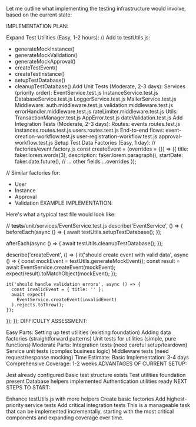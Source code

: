 Let me outline what implementing the testing infrastructure would involve, based on the current state:

IMPLEMENTATION PLAN:

Expand Test Utilities (Easy, 1-2 hours):
// Add to testUtils.js:

- generateMockInstance()
- generateMockValidation()
- generateMockApproval()
- createTestEvent()
- createTestInstance()
- setupTestDatabase()
- cleanupTestDatabase()
  Add Unit Tests (Moderate, 2-3 days):
  Services (priority order):
  EventService.test.js
  InstanceService.test.js
  DatabaseService.test.js
  LoggerService.test.js
  MailerService.test.js
  Middleware:
  auth.middleware.test.js
  validation.middleware.test.js
  errorHandler.middleware.test.js
  rateLimiter.middleware.test.js
  Utils:
  TransactionManager.test.js
  AppError.test.js
  dateValidation.test.js
  Add Integration Tests (Moderate, 2-3 days):
  Routes:
  events.routes.test.js
  instances.routes.test.js
  users.routes.test.js
  End-to-end flows:
  event-creation-workflow.test.js
  user-registration-workflow.test.js
  approval-workflow.test.js
  Setup Test Data Factories (Easy, 1 day):
  // factories/event.factory.js
  const createEvent = (overrides = {}) => ({
  title: faker.lorem.words(3),
  description: faker.lorem.paragraph(),
  startDate: faker.date.future(),
  // ... other fields
  ...overrides
  });

// Similar factories for:

- User
- Instance
- Approval
- Validation
  EXAMPLE IMPLEMENTATION:

Here's what a typical test file would look like:

// **tests**/unit/services/EventService.test.js
describe('EventService', () => {
beforeEach(async () => {
await testUtils.setupTestDatabase();
});

afterEach(async () => {
await testUtils.cleanupTestDatabase();
});

describe('createEvent', () => {
it('should create event with valid data', async () => {
const mockEvent = testUtils.generateMockEvent();
const result = await EventService.createEvent(mockEvent);
expect(result).toMatchObject(mockEvent);
});

    it('should handle validation errors', async () => {
      const invalidEvent = { title: '' };
      await expect(
        EventService.createEvent(invalidEvent)
      ).rejects.toThrow();
    });

});
});
DIFFICULTY ASSESSMENT:

Easy Parts:
Setting up test utilities (existing foundation)
Adding data factories (straightforward patterns)
Unit tests for utilities (simple, pure functions)
Moderate Parts:
Integration tests (need careful setup/teardown)
Service unit tests (complex business logic)
Middleware tests (need request/response mocking)
Time Estimate:
Basic Implementation: 3-4 days
Comprehensive Coverage: 1-2 weeks
ADVANTAGES OF CURRENT SETUP:

Jest already configured
Basic test structure exists
Test utilities foundation present
Database helpers implemented
Authentication utilities ready
NEXT STEPS TO START:

Enhance testUtils.js with more helpers
Create basic factories
Add highest-priority service tests
Add critical integration tests
This is a manageable task that can be implemented incrementally, starting with the most critical components and expanding coverage over time.
